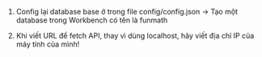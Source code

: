 1. Config lại database base ở trong file config/config.json
   -> Tạo một database trong Workbench có tên là funmath

2. Khi viết URL để fetch API, thay vì dùng localhost, hãy viết địa chỉ IP của máy tính của mình!
